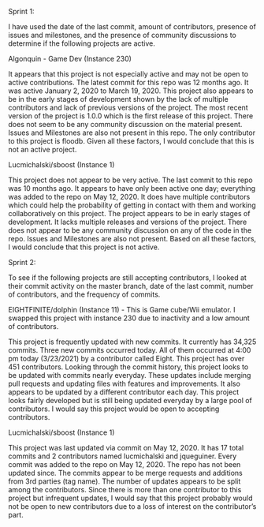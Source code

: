 Sprint 1:

I have used the date of the last commit, amount of contributors, presence of issues and milestones, and the presence of community discussions to determine if the following projects are active. 

Algonquin - Game Dev (Instance 230)

It appears that this project is not especially active and may not be open to active contributions. The latest commit for this repo was 12 months ago. It was active January 2, 2020 to March 19, 2020. This project also appears to be in the early stages of development shown by the lack of multiple contributors and lack of previous versions of the project. The most recent version of the project is 1.0.0 which is the first release of this project. There does not seem to be any community discussion on the material present. Issues and Milestones are also not present in this repo. The only contributor to this project is floodb. Given all these factors, I would conclude that this is not an active project.

Lucmichalski/sboost (Instance 1)

This project does not appear to be very active. The last commit to this repo was 10 months ago. It appears to have only been active one day; everything was added to the repo on May 12, 2020. It does have multiple contributors which could help the probability of getting in contact with them and working collaboratively on this project. The project appears to be in early stages of development. It lacks multiple releases and versions of the project. There does not appear to be any community discussion on any of the code in the repo. Issues and Milestones are also not present. Based on all these factors, I would conclude that this project is not active. 


Sprint 2:

To see if the following projects are still accepting contributors, I looked at their commit activity on the master branch, date of the last commit, number of contributors, and the frequency of commits.

EIGHTFINITE/dolphin (Instance 11) -  This is Game cube/Wii emulator. I swapped this project with instance 230 due to inactivity and a low amount of contributors.

This project is frequently updated with new commits. It currently has 34,325 commits. Three new commits occurred today. All of them occurred at 4:00 pm today (3/23/2021) by a contributor called Eight. This project has over 451 contributors. Looking through the commit history, this project looks to be updated with commits nearly everyday. These updates include merging pull requests and updating files with features and improvements. It also appears to be updated by a different contributor each day. This project looks fairly developed but is still being updated everyday by a large pool of contributors. I would say this project would be open to accepting contributors.  

Lucmichalski/sboost (Instance 1)

This project was last updated via commit on May 12, 2020. It has 17 total commits and 2 contributors named lucmichalski and jqueguiner. Every commit was added to the repo on May 12, 2020. The repo has not been updated since. The commits appear to be merge requests and additions from 3rd parties (tag name). The number of updates appears to be split among the contributors. Since there is more than one contributor to this project but infrequent updates, I would say that this project probably would not be open to new contributors due to a loss of interest on the contributor’s part.  

